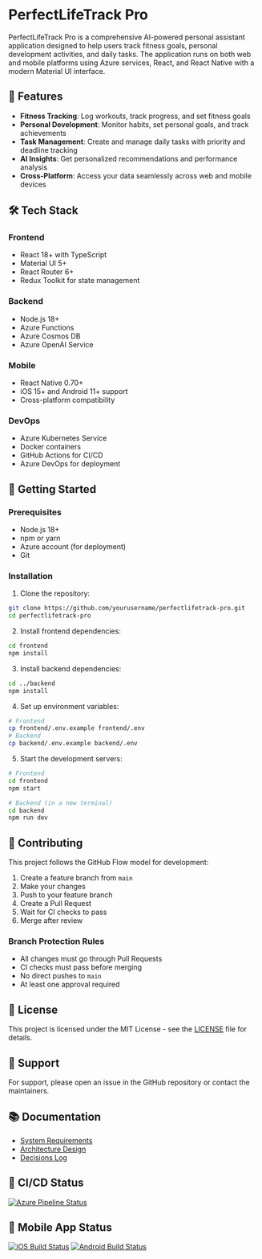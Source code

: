 # PerfectLifeTrack Pro

PerfectLifeTrack Pro is a comprehensive AI-powered personal assistant application designed to help users track fitness goals, personal development activities, and daily tasks. The application runs on both web and mobile platforms using Azure services, React, and React Native with a modern Material UI interface.

## 🚀 Features

- **Fitness Tracking**: Log workouts, track progress, and set fitness goals
- **Personal Development**: Monitor habits, set personal goals, and track achievements
- **Task Management**: Create and manage daily tasks with priority and deadline tracking
- **AI Insights**: Get personalized recommendations and performance analysis
- **Cross-Platform**: Access your data seamlessly across web and mobile devices

## 🛠 Tech Stack

### Frontend
- React 18+ with TypeScript
- Material UI 5+
- React Router 6+
- Redux Toolkit for state management

### Backend
- Node.js 18+
- Azure Functions
- Azure Cosmos DB
- Azure OpenAI Service

### Mobile
- React Native 0.70+
- iOS 15+ and Android 11+ support
- Cross-platform compatibility

### DevOps
- Azure Kubernetes Service
- Docker containers
- GitHub Actions for CI/CD
- Azure DevOps for deployment

## 🚀 Getting Started

### Prerequisites
- Node.js 18+
- npm or yarn
- Azure account (for deployment)
- Git

### Installation

1. Clone the repository:
```bash
git clone https://github.com/yourusername/perfectlifetrack-pro.git
cd perfectlifetrack-pro
```

2. Install frontend dependencies:
```bash
cd frontend
npm install
```

3. Install backend dependencies:
```bash
cd ../backend
npm install
```

4. Set up environment variables:
```bash
# Frontend
cp frontend/.env.example frontend/.env
# Backend
cp backend/.env.example backend/.env
```

5. Start the development servers:
```bash
# Frontend
cd frontend
npm start

# Backend (in a new terminal)
cd backend
npm run dev
```

## 📝 Contributing

This project follows the GitHub Flow model for development:

1. Create a feature branch from `main`
2. Make your changes
3. Push to your feature branch
4. Create a Pull Request
5. Wait for CI checks to pass
6. Merge after review

### Branch Protection Rules
- All changes must go through Pull Requests
- CI checks must pass before merging
- No direct pushes to `main`
- At least one approval required

## 📄 License

This project is licensed under the MIT License - see the [LICENSE](LICENSE) file for details.

## 🤝 Support

For support, please open an issue in the GitHub repository or contact the maintainers.

## 📚 Documentation

- [System Requirements](documentation/system_requirements.md)
- [Architecture Design](documentation/architecture_design.md)
- [Decisions Log](documentation/decisions_log.md)

## 🔄 CI/CD Status

[![Azure Pipeline Status](https://dev.azure.com/your-org/perfectlifetrack-pro/_apis/build/status/perfectlifetrack-pro?branchName=main)](https://dev.azure.com/your-org/perfectlifetrack-pro/_build/latest?definitionId=1&branchName=main)

## 📱 Mobile App Status

[![iOS Build Status](https://img.shields.io/badge/iOS-Beta-orange)](https://testflight.apple.com/join/your-code)
[![Android Build Status](https://img.shields.io/badge/Android-Beta-green)](https://play.google.com/store/apps/details?id=com.perfectlifetrack) 